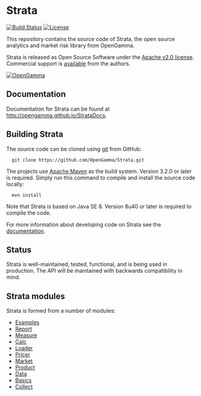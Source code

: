 Strata
======

[![Build Status](https://travis-ci.org/OpenGamma/Strata.svg?branch=master)](https://travis-ci.org/OpenGamma/Strata) [![License](http://img.shields.io/:license-apache-blue.svg)](http://www.apache.org/licenses/LICENSE-2.0.html)

This repository contains the source code of Strata, the open source analytics and market risk library from OpenGamma.

Strata is released as Open Source Software under the
[Apache v2.0 license](http://www.apache.org/licenses/LICENSE-2.0.html). 
Commercial support is [available](http://www.opengamma.com/) from the authors.

[![OpenGamma](http://developers.opengamma.com/res/display/default/chrome/masthead_logo.png "OpenGamma")](http://www.opengamma.com)


Documentation
-------------

Documentation for Strata can be found at http://opengamma.github.io/StrataDocs.


Building Strata
---------------

The source code can be cloned using [git](http://git-scm.com/) from GitHub:
```
  git clone https://github.com/OpenGamma/Strata.git
```

The projects use [Apache Maven](http://maven.apache.org/) as the build system.
Version 3.2.0 or later is required.
Simply run this command to compile and install the source code locally:

```
  mvn install
```

Note that Strata is based on Java SE 8.
Version 8u40 or later is required to compile the code.

For more information about developing code on Strata
see the [documentation](http://opengamma.github.io/StrataDocs).


Status
------

Strata is well-maintained, tested, functional, and is being used in production.
The API will be maintained with backwards compatibility in mind.


Strata modules
--------------

Strata is formed from a number of modules:

* [Examples](examples/README.md)
* [Report](modules/report/README.md)
* [Measure](modules/measure/README.md)
* [Calc](modules/calc/README.md)
* [Loader](modules/loader/README.md)
* [Pricer](modules/pricer/README.md)
* [Market](modules/market/README.md)
* [Product](modules/product/README.md)
* [Data](modules/data/README.md)
* [Basics](modules/basics/README.md)
* [Collect](modules/collect/README.md)
